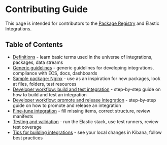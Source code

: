 # Contributing Guide

This page is intended for contributors to the [Package Registry](https://github.com/elastic/package-registry/) and Elastic Integrations.

## Table of Contents

* [Definitions](/docs/definitions.md) - learn basic terms used in the universe of integrations, packages, data streams
* [Generic guidelines](/docs/generic_guidelines.md) - generic guidelines for developing integrations, compliance with ECS, docs, dashboards
* [Sample package: Nginx](/packages/nginx) - use as an inspiration for new packages, look at files, folders, test resources
* [Developer workflow: build and test integration](/docs/developer_workflow_design_build_test_integration.md) - step-by-step guide on how to build and test an integration
* [Developer workflow: promote and release integration](/docs/developer_workflow_promote_release_integration.md) - step-by-step guide on how to promote and release an integration
* [Fine-tune integration](/docs/fine_tune_integration.md) - fill missing items, correct structure, review manifests
* [Testing and validation](/docs/testing_and_validation.md) - run the Elastic stack, use test runners, review test coverage
* [Tips for building integrations](/docs/tips_for_building_integrations.md) - see your local changes in Kibana, follow best practices